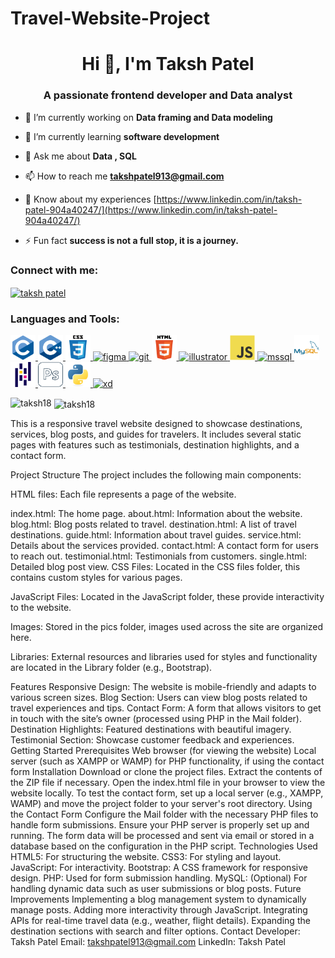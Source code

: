 # Travel-Website-Project
 
<h1 align="center">Hi 👋, I'm Taksh Patel</h1>
<h3 align="center">A passionate frontend developer and Data analyst</h3>

- 🔭 I’m currently working on **Data framing and Data modeling**

- 🌱 I’m currently learning **software development**

- 💬 Ask me about **Data , SQL**

- 📫 How to reach me **takshpatel913@gmail.com**

- 📄 Know about my experiences [https://www.linkedin.com/in/taksh-patel-904a40247/](https://www.linkedin.com/in/taksh-patel-904a40247/)

- ⚡ Fun fact **success is not a full stop, it is a journey.**

<h3 align="left">Connect with me:</h3>
<p align="left">
<a href="https://linkedin.com/in/taksh patel" target="blank"><img align="center" src="https://raw.githubusercontent.com/rahuldkjain/github-profile-readme-generator/master/src/images/icons/Social/linked-in-alt.svg" alt="taksh patel" height="30" width="40" /></a>
</p>

<h3 align="left">Languages and Tools:</h3>
<p align="left"> <a href="https://www.cprogramming.com/" target="_blank" rel="noreferrer"> <img src="https://raw.githubusercontent.com/devicons/devicon/master/icons/c/c-original.svg" alt="c" width="40" height="40"/> </a> <a href="https://www.w3schools.com/cpp/" target="_blank" rel="noreferrer"> <img src="https://raw.githubusercontent.com/devicons/devicon/master/icons/cplusplus/cplusplus-original.svg" alt="cplusplus" width="40" height="40"/> </a> <a href="https://www.w3schools.com/css/" target="_blank" rel="noreferrer"> <img src="https://raw.githubusercontent.com/devicons/devicon/master/icons/css3/css3-original-wordmark.svg" alt="css3" width="40" height="40"/> </a> <a href="https://www.figma.com/" target="_blank" rel="noreferrer"> <img src="https://www.vectorlogo.zone/logos/figma/figma-icon.svg" alt="figma" width="40" height="40"/> </a> <a href="https://git-scm.com/" target="_blank" rel="noreferrer"> <img src="https://www.vectorlogo.zone/logos/git-scm/git-scm-icon.svg" alt="git" width="40" height="40"/> </a> <a href="https://www.w3.org/html/" target="_blank" rel="noreferrer"> <img src="https://raw.githubusercontent.com/devicons/devicon/master/icons/html5/html5-original-wordmark.svg" alt="html5" width="40" height="40"/> </a> <a href="https://www.adobe.com/in/products/illustrator.html" target="_blank" rel="noreferrer"> <img src="https://www.vectorlogo.zone/logos/adobe_illustrator/adobe_illustrator-icon.svg" alt="illustrator" width="40" height="40"/> </a> <a href="https://developer.mozilla.org/en-US/docs/Web/JavaScript" target="_blank" rel="noreferrer"> <img src="https://raw.githubusercontent.com/devicons/devicon/master/icons/javascript/javascript-original.svg" alt="javascript" width="40" height="40"/> </a> <a href="https://www.microsoft.com/en-us/sql-server" target="_blank" rel="noreferrer"> <img src="https://www.svgrepo.com/show/303229/microsoft-sql-server-logo.svg" alt="mssql" width="40" height="40"/> </a> <a href="https://www.mysql.com/" target="_blank" rel="noreferrer"> <img src="https://raw.githubusercontent.com/devicons/devicon/master/icons/mysql/mysql-original-wordmark.svg" alt="mysql" width="40" height="40"/> </a> <a href="https://pandas.pydata.org/" target="_blank" rel="noreferrer"> <img src="https://raw.githubusercontent.com/devicons/devicon/2ae2a900d2f041da66e950e4d48052658d850630/icons/pandas/pandas-original.svg" alt="pandas" width="40" height="40"/> </a> <a href="https://www.photoshop.com/en" target="_blank" rel="noreferrer"> <img src="https://raw.githubusercontent.com/devicons/devicon/master/icons/photoshop/photoshop-line.svg" alt="photoshop" width="40" height="40"/> </a> <a href="https://www.python.org" target="_blank" rel="noreferrer"> <img src="https://raw.githubusercontent.com/devicons/devicon/master/icons/python/python-original.svg" alt="python" width="40" height="40"/> </a> <a href="https://www.adobe.com/products/xd.html" target="_blank" rel="noreferrer"> <img src="https://cdn.worldvectorlogo.com/logos/adobe-xd.svg" alt="xd" width="40" height="40"/> </a> </p>

<p><img align="left" src="https://github-readme-stats.vercel.app/api/top-langs?username=taksh18&show_icons=true&locale=en&layout=compact" alt="taksh18" /></p>

<p>&nbsp;<img align="center" src="https://github-readme-stats.vercel.app/api?username=taksh18&show_icons=true&locale=en" alt="taksh18" /></p>

This is a responsive travel website designed to showcase destinations, services, blog posts, and guides for travelers. It includes several static pages with features such as testimonials, destination highlights, and a contact form.

Project Structure
The project includes the following main components:

HTML files: Each file represents a page of the website.

index.html: The home page.
about.html: Information about the website.
blog.html: Blog posts related to travel.
destination.html: A list of travel destinations.
guide.html: Information about travel guides.
service.html: Details about the services provided.
contact.html: A contact form for users to reach out.
testimonial.html: Testimonials from customers.
single.html: Detailed blog post view.
CSS Files: Located in the CSS files folder, this contains custom styles for various pages.

JavaScript Files: Located in the JavaScript folder, these provide interactivity to the website.

Images: Stored in the pics folder, images used across the site are organized here.

Libraries: External resources and libraries used for styles and functionality are located in the Library folder (e.g., Bootstrap).

Features
Responsive Design: The website is mobile-friendly and adapts to various screen sizes.
Blog Section: Users can view blog posts related to travel experiences and tips.
Contact Form: A form that allows visitors to get in touch with the site’s owner (processed using PHP in the Mail folder).
Destination Highlights: Featured destinations with beautiful imagery.
Testimonial Section: Showcase customer feedback and experiences.
Getting Started
Prerequisites
Web browser (for viewing the website)
Local server (such as XAMPP or WAMP) for PHP functionality, if using the contact form
Installation
Download or clone the project files.
Extract the contents of the ZIP file if necessary.
Open the index.html file in your browser to view the website locally.
To test the contact form, set up a local server (e.g., XAMPP, WAMP) and move the project folder to your server's root directory.
Using the Contact Form
Configure the Mail folder with the necessary PHP files to handle form submissions.
Ensure your PHP server is properly set up and running.
The form data will be processed and sent via email or stored in a database based on the configuration in the PHP script.
Technologies Used
HTML5: For structuring the website.
CSS3: For styling and layout.
JavaScript: For interactivity.
Bootstrap: A CSS framework for responsive design.
PHP: Used for form submission handling.
MySQL: (Optional) For handling dynamic data such as user submissions or blog posts.
Future Improvements
Implementing a blog management system to dynamically manage posts.
Adding more interactivity through JavaScript.
Integrating APIs for real-time travel data (e.g., weather, flight details).
Expanding the destination sections with search and filter options.
Contact
Developer: Taksh Patel
Email: takshpatel913@gmail.com
LinkedIn: Taksh Patel
